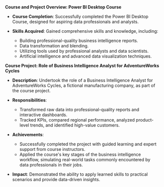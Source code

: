**Course and Project Overview: Power BI Desktop Course**

- **Course Completion**: Successfully completed the Power BI Desktop Course, designed for aspiring data professionals and analysts.

- **Skills Acquired**: Gained comprehensive skills and knowledge, including:
  - Building professional-quality business intelligence reports.
  - Data transformation and blending.
  - Utilizing tools used by professional analysts and data scientists.
  - Artificial intelligence and advanced data visualization techniques.

**Course Project: Role of Business Intelligence Analyst for AdventureWorks Cycles**

- **Description**: Undertook the role of a Business Intelligence Analyst for AdventureWorks Cycles, a fictional manufacturing company, as part of the course project.

- **Responsibilities**:
  - Transformed raw data into professional-quality reports and interactive dashboards.
  - Tracked KPIs, compared regional performance, analyzed product-level trends, and identified high-value customers.

- **Achievements**:
  - Successfully completed the project with guided learning and expert support from course instructors.
  - Applied the course's key stages of the business intelligence workflow, simulating real-world tasks commonly encountered by data professionals in their jobs.

- **Impact**: Demonstrated the ability to apply learned skills to practical scenarios and provide data-driven insights.
